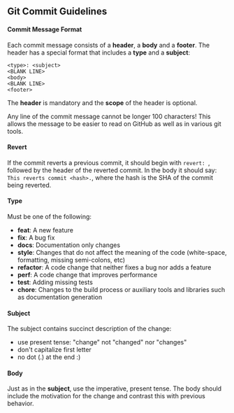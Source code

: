 ## <a name="commit"></a> Git Commit Guidelines

#### Commit Message Format
Each commit message consists of a **header**, a **body** and a **footer**.  The header has a special
format that includes a **type** and a **subject**:

```
<type>: <subject>
<BLANK LINE>
<body>
<BLANK LINE>
<footer>
```

The **header** is mandatory and the **scope** of the header is optional.

Any line of the commit message cannot be longer 100 characters! This allows the message to be easier
to read on GitHub as well as in various git tools.

#### Revert
If the commit reverts a previous commit, it should begin with `revert: `, followed by the header of the reverted commit. In the body it should say: `This reverts commit <hash>.`, where the hash is the SHA of the commit being reverted.

#### Type
Must be one of the following:

* **feat**: A new feature
* **fix**: A bug fix
* **docs**: Documentation only changes
* **style**: Changes that do not affect the meaning of the code (white-space, formatting, missing semi-colons, etc)
* **refactor**: A code change that neither fixes a bug nor adds a feature
* **perf**: A code change that improves performance
* **test**: Adding missing tests
* **chore**: Changes to the build process or auxiliary tools and libraries such as documentation generation

#### Subject
The subject contains succinct description of the change:

* use present tense: "change" not "changed" nor "changes"
* don't capitalize first letter
* no dot (.) at the end :)

#### Body
Just as in the **subject**, use the imperative, present tense.
The body should include the motivation for the change and contrast this with previous behavior.